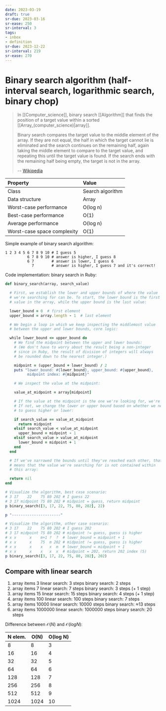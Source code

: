 ```yaml
---
date: 2023-03-19
draft: true
sr-due: 2023-03-16
sr-ease: 250
sr-interval: 3
tags:
- inbox
- definition
sr-due: 2023-12-22
sr-interval: 219
sr-ease: 270
---
```


# Binary search algorithm (half-interval search, logarithmic search, binary chop)

> In [[Computer_science]], binary search [[Algorithm]] that finds the position
> of a target value within a sorted [[Array_(computer_science)|array]].
>
> Binary search compares the target value to the middle element of the array. If
> they are not equal, the half in which the target cannot lie is eliminated and
> the search continues on the remaining half, again taking the middle element to
> compare to the target value, and repeating this until the target value is
> found. If the search ends with the remaining half being empty, the target is
> not in the array.
>
> -- [Wikipedia](https://en.wikipedia.org/wiki/Binary_search_algorithm)

| Property                    | Value            |
| :-------------------------- | :--------------- |
| Class                       | Search algorithm |
| Data structure              | Array            |
| Worst-case performance      | O(log n)         |
| Best-case performance       | O(1)             |
| Average performance         | O(log n)         |
| Worst-case space complexity | O(1)             |

Simple example of binary search algorithm:
```
1 2 3 4 5 6 7 8 9 10 # I guess 5
          6 7 8 9 10 # answer is higher, I guess 8
          6 7        # answer is lower, I guess 6
            7        # answer is higher, I guess 7 and it's correct!
```


Code implementation: binary search in Ruby:

```ruby
def binary_search(array, search_value)

  # First, we establish the lower and upper bounds of where the value
  # we're searching for can be. To start, the lower bound is the first
  # value in the array, while the upper bound is the last value:

  lower_bound = 0  # first element
  upper_bound = array.length - 1  # last element

  # We begin a loop in which we keep inspecting the middlemost value
  # between the upper and lower bounds, core logic:

  while lower_bound <= upper_bound do
    # We find the midpoint between the upper and lower bounds:
    # (We don't have to worry about the result being a non-integer
    # since in Ruby, the result of division of integers will always
    # be rounded down to the nearest integer.)

    midpoint = (upper_bound + lower_bound) / 2
    puts "lower_bound: #{lower_bound}, upper_bound: #{upper_bound},
          midpoint index: #{midpoint}"

    # We inspect the value at the midpoint:

    value_at_midpoint = array[midpoint]

    # If the value at the midpoint is the one we're looking for, we're done.
    # If not, we change the lower or upper bound based on whether we need
    # to guess higher or lower:

    if search_value == value_at_midpoint
      return midpoint
    elsif search_value < value_at_midpoint
      upper_bound = midpoint - 1
    elsif search_value > value_at_midpoint
      lower_bound = midpoint + 1
    end
  end

  # If we've narrowed the bounds until they've reached each other, that
  # means that the value we're searching for is not contained within
  # this array:

  return nil
end

# Visualize the algorithm, best case scenario:
# 3 17    22    75 80 202 # I guess 22
# 3 17 midpoint 75 80 202 # midpoint = guess, return midpoint
p binary_search([3, 17, 22, 75, 80, 202], 22)

p "----------------------"

# Visualize the algorithm, other case scenario:
# 3 17    22    75 80 202 # I guess 202
# 3 17 midpoint 75 80 202 # midpoint != guess, guess is higher
# x x      x    m+1 ?  ?  # lower_bound = midpoint + 1
# x x      x    75  m 202 # midpoint != guess, guess is higher
# x x      x    x   x  m  # lower_bound = midpoint + 1
# x x      x    x   x  x  # midpoint = 202, return 202 index (5)
p binary_search([3, 17, 22, 75, 80, 202], 202)
```

## Compare with linear search

1. array items 3
   linear search: 3 steps
   binary search: 2 steps
2. array items 7
   linear search: 7 steps
   binary search: 3 steps (+ 1 step)
3. array items 15
   linear search: 15 steps
   binary search: 4 steps (+ 1 step)
4. array items 100
   linear search: 100 steps
   binary search: 7 steps
5. array items 10000
   linear search: 10000 steps
   binary search: ≈13 steps
6. array items 1000000
   linear search: 1000000 steps
   binary search: 20 steps

Difference between $\mathcal{O}(N)$ and $\mathcal{O}(log N)$:

| N elem. | O(N)   | O(log N) |
|---------|--------|----------|
| 8       | 8      | 3        |
| 16      | 16     | 4        |
| 32      | 32     | 5        |
| 64      | 64     | 6        |
| 128     | 128    | 7        |
| 256     | 256    | 8        |
| 512     | 512    | 9        |
| 1024    | 1024   | 10       |
